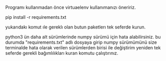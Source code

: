 Programı kullanmadan önce virtuaelenv kullanımanızı öneririz. 

pip install -r requirements.txt 

yukarıdakı komut ıle gereklı  olan butun paketlerı tek seferde kurun. 

python3 ün daha alt sürümlerinde numpy sürümü için hata alabilirsiniz. bu durumda "requirements.txt" adlı  dosyaya girip numpy sürümümünü  size terminalde hata olarak verilen sürümlerden birisi ile değiştirim yeniden tek seferde gerekli  bağımlılıkları kuran komutu çalıştırınız. 
